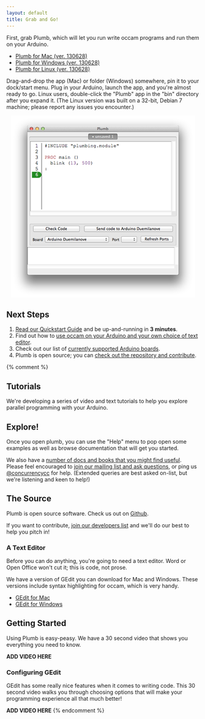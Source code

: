```yaml
---
layout: default
title: Grab and Go!
---
```


First, grab Plumb, which will let you run write occam programs and run them on your Arduino. 

* [Plumb for Mac (ver. 130628)][mac-plumb]
* [Plumb for Windows (ver. 130628)][windows-plumb]
* [Plumb for Linux (ver. 130628)][linux-plumb]

[mac-plumb]: http://jadud.com/downloads/plumb/Plumb-20130628.dmg
[windows-plumb]: http://jadud.com/downloads/plumb/Plumb-20130628.zip
[linux-plumb]: http://jadud.com/downloads/plumb/Plumb-20130628.tar.gz

Drag-and-drop the app (Mac) or folder (Windows) somewhere, pin it to your dock/start menu. Plug in your Arduino, launch the app, and you're almost ready to go. Linux users, double-click the "Plumb" app in the "bin" directory after you expand it. (The Linux version was built on a 32-bit, Debian 7 machine; please report any issues you encounter.)
 
<p align="center">
  <img src="/images/plumb-editor.png">
</p>

## Next Steps

1. [Read our Quickstart Guide][quickstart] and be up-and-running in **3 minutes**.
1. Find out how to [use occam on your Arduino and your own choice of text editor][byoe].
1. Check out our list of [currently supported Arduino boards][supported].
1. Plumb is open source; you can [check out the repository and contribute][repos].

[quickstart]: /docs/quickstart.html
[byoe]: bring-your-own-editor.html
[supported]: /docs/supported-boards.html
[repos]: http://github.com/concurrency/plumb

{% comment %}

## Tutorials

We're developing a series of video and text tutorials to help you explore parallel programming with your Arduino.

## Explore!

Once you open plumb, you can use the "Help" menu to pop open some examples as well as browse documentation that will get you started.

We also have a [number of docs and books that you might find useful][docs]. Please feel encouraged to [join our mailing list and ask questions][userlist], or ping us [@concurrencycc][ccc] for help. (Extended queries are best asked on-list, but we're listening and keen to help!)

[ccc]: http://twitter.com/concurrencycc
[docs]: /docs
[userlist]: http://lists.concurrency.cc/mailman/listinfo/users

## The Source

Plumb is open source software. Check us out on [Github](http://github.com/concurrencycc).

If you want to contribute, [join our developers list][developers] and we'll do our best to help you pitch in!

[developers]: http://lists.concurrency.cc/mailman/listinfo/developers


### A Text Editor

Before you can do anything, you're going to need a text editor. Word or Open Office won't cut it; this is code, not prose.

We have a version of GEdit you can download for Mac and Windows. These versions include syntax highlighting for occam, which is very handy.


* [GEdit for Mac][mac-gedit]
* [GEdit for Windows][windows-gedit]

[mac-gedit]: http://jadud.com/downloads/gedit.app.zip
[windows-gedit]: http://jadud.com/downloads/gedit-win.zip

## Getting Started 

Using Plumb is easy-peasy. We have a 30 second video that shows you everything you need to know.

**ADD VIDEO HERE**

### Configuring GEdit

GEdit has some really nice features when it comes to writing code. This 30 second video walks you through choosing options that will make your programming experience all that much better!

**ADD VIDEO HERE** 
{% endcomment %}
